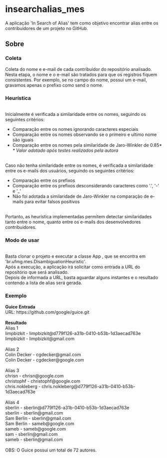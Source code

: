# insearchalias_mes
A aplicação 'In Search of Alias' tem como objetivo encontrar alias entre os contribuidores de um projeto no GitHub.

<h2> Sobre </h2>

<h3> Coleta </h3>
Coleta do nome e e-mail de cada contribuidor do repositório analisado. Nesta etapa, o nome e o e-mail são tratados para que os registros fiquem consistentes. Por exemplo, se no campo do nome, possui um e-mail, gravamos apenas o prefixo como send o nome.
<br/> 

<!---<ul>
      <li> Se no campo do nome, possui um e-mail, gravamos apenas o prefixo como nome </li>
      <li> Se no campo do e-mail, existe um código hash acoplado ao e-mail, consideramos apenas a parte válida do e-mail, deixando-o consistente, por exemplo: <br/><i>sberlin@gmail.com@d779f126-a31b-0410-b53b-1d3aecad763e é registrado como sberlin@gmail.com </i> </li>
   </ul> -->

<h3> Heurística </h3>

<br/> Inicialmente é verificada a similaridade entre os nomes, seguindo os seguintes critérios:
   <ul>
      <li> Comparação entre os nomes ignorando caracteres especiais </li>
      <li> Comparação entre os nomes observando se o primeiro e ultimo nome são iguais </li>
      <li> Comparação entre os nomes pela similaridade de Jaro-Winkler de 0.85*
         </br> <i> * Valor adotado após testes realizados pela autora </i>
      </li>
   </ul>

<br/>Caso não tenha similaridade entre os nomes, é verificada a similaridade entre os e-mails dos usuários, seguindo os seguintes critérios:
   <ul>
      <li> Comparação entre os prefixos </li>
      <li> Comparação entre os prefixos desconsiderando caracteres como '.', '-' e '_' </li>
      <li> Não foi adotada a similaridade de Jaro-Winkler na comparação de e-mails para evitar falsos positivos </li>
   </ul>

<br/> Portanto, as heurística implementadas permitem detectar similaridades tanto entre o nome, quanto entre os e-mails dos desenvolvedores contribuidores.
<br/>
<h3> Modo de usar </h3>
<br/> Basta clonar o projeto e executar a classe App , que se encontra em 'br.ufmg.mes.DisambiguationHeuristic'.
<br/> Após a execução, a aplicação irá solicitar como entrada a URL do repositório que será analisado.
<br/> Depois de informada a URL, basta aguardar alguns instantes e o resultado contendo a lista de alias será gerada.

<h3> Exemplo </h3> 
<b> Guice</b>
<b> Entrada </b>
<br/>URL: https://github.com/google/guice.git
<br/>
<br/>
<b> Resultado </b>
<br/>Alias 1
<br/>   limpbizkit - limpbizkit@d779f126-a31b-0410-b53b-1d3aecad763e
<br/>   limpbizkit - limpbizkit@gmail.com
<br/>
<br/> Alias 2
<br/>    Colin Decker - cgdecker@gmail.com
<br/>    Colin Decker - cgdecker@google.com
<br/>
<br/>Alias 3
<br/>    chrisn - chrisn@google.com
<br/>    christophf - christophf@google.com
<br/>    chris.nokleberg - chris.nokleberg@d779f126-a31b-0410-b53b-1d3aecad763e
<br/>
<br/>Alias 4
<br/>    sberlin - sberlin@d779f126-a31b-0410-b53b-1d3aecad763e
<br/>    sberlin - sberlin@gmail.com
<br/>    Sam Berlin - sberlin@gmail.com
<br/>    Sam Berlin - sameb@google.com
<br/>    sameb - sameb@google.com
<br/>    sam - sberlin@gmail.com
<br/>    sameb - sberlin@gmail.com
<br/> 
<br/> OBS: O Guice possui um total de 72 autores.
